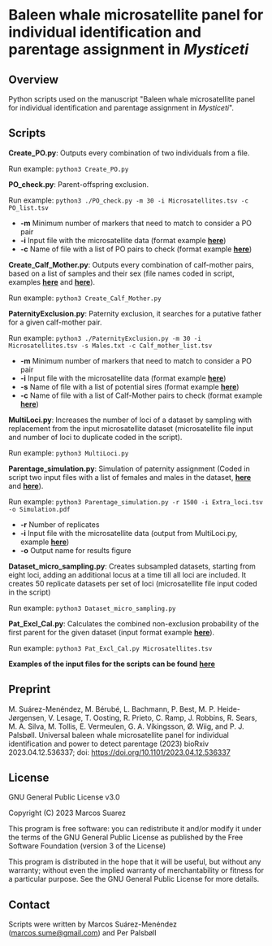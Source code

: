 
# **Baleen whale microsatellite panel for individual identification and parentage assignment in *Mysticeti***

## Overview

Python scripts used on the manuscript "Baleen whale microsatellite panel for individual identification and parentage assignment in *Mysticeti*".

## Scripts

**Create_PO.py**: Outputs every combination of two individuals from a file.

Run example: ```python3 Create_PO.py```

**PO_check.py**: Parent-offspring exclusion.

Run example: ```python3 ./PO_check.py -m 30 -i Microsatellites.tsv -c PO_list.tsv```

+ **-m** Minimum number of markers that need to match to consider a PO pair
+ **-i** Input file with the microsatellite data (format example [**here**](https://github.com/MSuarezMenendez/PaternityExclusion/tree/main/Example_files/Microsatellites.tsv))
+ **-c** Name of file with a list of PO pairs to check (format example [**here**](https://github.com/MSuarezMenendez/PaternityExclusion/tree/main/Example_files/PO_list.tsv))


**Create_Calf_Mother.py**: Outputs every combination of calf-mother pairs, based on a list of samples and their sex (file names coded in script, examples [**here**](https://github.com/MSuarezMenendez/PaternityExclusion/tree/main/Example_files/Samples.txt) and [**here**](https://github.com/MSuarezMenendez/PaternityExclusion/tree/main/Example_files/Sexes.tsv)).

Run example: ```python3 Create_Calf_Mother.py```

**PaternityExclusion.py**: Paternity exclusion, it searches for a putative father for a given calf-mother pair.

Run example: ```python3 ./PaternityExclusion.py -m 30 -i Microsatellites.tsv -s Males.txt -c Calf_mother_list.tsv```

+ **-m** Minimum number of markers that need to match to consider a PO pair
+ **-i** Input file with the microsatellite data (format example [**here**](https://github.com/MSuarezMenendez/PaternityExclusion/tree/main/Example_files/Microsatellites.tsv))
+ **-s** Name of file with a list of potential sires (format example [**here**](https://github.com/MSuarezMenendez/PaternityExclusion/tree/main/Example_files/Males.txt))
+ **-c** Name of file with a list of Calf-Mother pairs to check (format example [**here**](https://github.com/MSuarezMenendez/PaternityExclusion/tree/main/Example_files/Calf_mother_list.tsv))

**MultiLoci.py**: Increases the number of loci of a dataset by sampling with replacement from the input microsatellite dataset (microsatellite file input and number of loci to duplicate coded in the script).

Run example: ```python3 MultiLoci.py```

**Parentage_simulation.py**: Simulation of paternity assignment (Coded in script two input files with a list of females and males in the dataset, [**here**](https://github.com/MSuarezMenendez/PaternityExclusion/tree/main/Example_files/Females.txt) and [**here**](https://github.com/MSuarezMenendez/PaternityExclusion/tree/main/Example_files/Males.txt)).

Run example: ```python3 Parentage_simulation.py -r 1500 -i Extra_loci.tsv -o Simulation.pdf```

+ **-r** Number of replicates
+ **-i** Input file with the microsatellite data (output from MultiLoci.py, example [**here**](https://github.com/MSuarezMenendez/PaternityExclusion/tree/main/Example_files/Extra_loci.tsv))
+ **-o** Output name for results figure

**Dataset_micro_sampling.py**: Creates subsampled datasets, starting from eight loci, adding an additional locus at a time till all loci are included. It creates 50 replicate datasets per set of loci (microsatellite file input coded in the script)

Run example: ```python3 Dataset_micro_sampling.py```

**Pat_Excl_Cal.py**: Calculates the combined non-exclusion probability of the first parent for the given dataset (input format example [**here**](https://github.com/MSuarezMenendez/PaternityExclusion/tree/main/Example_files/Microsatellites.tsv)).

Run example: ```python3 Pat_Excl_Cal.py Microsatellites.tsv```

**Examples of the input files for the scripts can be found** [**here**](https://github.com/MSuarezMenendez/PaternityExclusion/tree/main/Example_files)

## Preprint

M. Suárez-Menéndez, M. Bérubé, L. Bachmann, P. Best, M. P. Heide-Jørgensen, V. Lesage, T. Oosting, R. Prieto, C. Ramp, J. Robbins, R. Sears, M. A. Silva, M. Tollis, E. Vermeulen, G. A. Víkingsson, Ø. Wiig, and P. J. Palsbøll. Universal baleen whale microsatellite panel for individual identification and power to detect parentage (2023) bioRxiv 2023.04.12.536337; doi: https://doi.org/10.1101/2023.04.12.536337

## License

GNU General Public License v3.0

Copyright (C) 2023 Marcos Suarez

This program is free software: you can redistribute it and/or modify
it under the terms of the GNU General Public License as published by
the Free Software Foundation (version 3 of the License)

This program is distributed in the hope that it will be useful,
but without any warranty; without even the implied warranty of
merchantability or fitness for a particular purpose. See the
GNU General Public License for more details.

## Contact

Scripts were written by Marcos Suárez-Menéndez (marcos.sume@gmail.com) and Per Palsbøll
